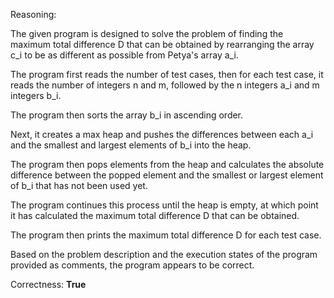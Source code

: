 Reasoning:

The given program is designed to solve the problem of finding the maximum total difference D that can be obtained by rearranging the array c_i to be as different as possible from Petya's array a_i.

The program first reads the number of test cases, then for each test case, it reads the number of integers n and m, followed by the n integers a_i and m integers b_i.

The program then sorts the array b_i in ascending order.

Next, it creates a max heap and pushes the differences between each a_i and the smallest and largest elements of b_i into the heap.

The program then pops elements from the heap and calculates the absolute difference between the popped element and the smallest or largest element of b_i that has not been used yet.

The program continues this process until the heap is empty, at which point it has calculated the maximum total difference D that can be obtained.

The program then prints the maximum total difference D for each test case.

Based on the problem description and the execution states of the program provided as comments, the program appears to be correct.

Correctness: **True**